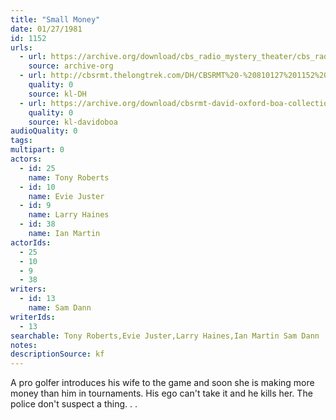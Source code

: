 ```yaml
---
title: "Small Money"
date: 01/27/1981
id: 1152
urls: 
  - url: https://archive.org/download/cbs_radio_mystery_theater/cbs_radio_mystery_theater-1151-1200.zip/cbs_radio_mystery_theater-1151-1200%2Fcbsrmt_1152_small_money.mp3
    source: archive-org
  - url: http://cbsrmt.thelongtrek.com/DH/CBSRMT%20-%20810127%201152%20Small%20Money_dh.mp3
    quality: 0
    source: kl-DH
  - url: https://archive.org/download/cbsrmt-david-oxford-boa-collection/CBSRMT-810127-1152-Small-Money-(32-22)-[2007]-{BoA}.mp3
    quality: 0
    source: kl-davidoboa
audioQuality: 0
tags: 
multipart: 0
actors:  
  - id: 25
    name: Tony Roberts  
  - id: 10
    name: Evie Juster  
  - id: 9
    name: Larry Haines  
  - id: 38
    name: Ian Martin
actorIds:  
  - 25  
  - 10  
  - 9  
  - 38
writers:  
  - id: 13
    name: Sam Dann
writerIds:  
  - 13
searchable: Tony Roberts,Evie Juster,Larry Haines,Ian Martin Sam Dann
notes: 
descriptionSource: kf
---
```

A pro golfer introduces his wife to the game and soon she is making more money than him in tournaments. His ego can't take it and he kills her. The police don't suspect a thing. . .